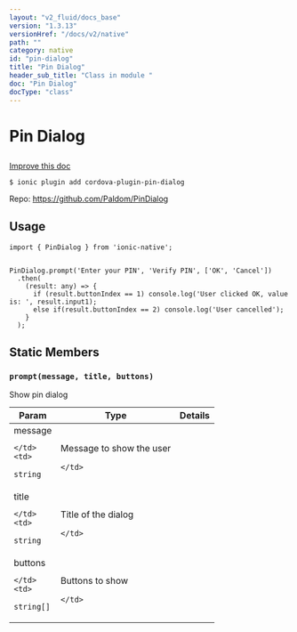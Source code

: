 ```yaml
---
layout: "v2_fluid/docs_base"
version: "1.3.13"
versionHref: "/docs/v2/native"
path: ""
category: native
id: "pin-dialog"
title: "Pin Dialog"
header_sub_title: "Class in module "
doc: "Pin Dialog"
docType: "class"
---
```









<h1 class="api-title">

  
  Pin Dialog
  

  

  

</h1>

<a class="improve-v2-docs" href="http://github.com/driftyco/ionic-native/edit/master/src/plugins/pin-dialog.ts#L0">
  Improve this doc
</a>





<!-- decorators -->


<pre><code>$ ionic plugin add cordova-plugin-pin-dialog</code></pre>
<p>Repo:
  <a href="https://github.com/Paldom/PinDialog">
    https://github.com/Paldom/PinDialog
  </a>
</p>

<!-- description -->




<!-- @usage tag -->

<h2>Usage</h2>

<pre><code class="lang-typescript">import { PinDialog } from &#39;ionic-native&#39;;


PinDialog.prompt(&#39;Enter your PIN&#39;, &#39;Verify PIN&#39;, [&#39;OK&#39;, &#39;Cancel&#39;])
  .then(
    (result: any) =&gt; {
      if (result.buttonIndex == 1) console.log(&#39;User clicked OK, value is: &#39;, result.input1);
      else if(result.buttonIndex == 2) console.log(&#39;User cancelled&#39;);
    }
  );
</code></pre>




<!-- @property tags -->
<h2>Static Members</h2>
<div id="prompt"></div>
<h3><code>prompt(message,&nbsp;title,&nbsp;buttons)</code>
  
</h3>



Show pin dialog


<table class="table param-table" style="margin:0;">
  <thead>
  <tr>
    <th>Param</th>
    <th>Type</th>
    <th>Details</th>
  </tr>
  </thead>
  <tbody>
  
  <tr>
    <td>
      message
      
      
    </td>
    <td>
      
<code>string</code>
    </td>
    <td>
      <p>Message to show the user</p>

      
    </td>
  </tr>
  
  <tr>
    <td>
      title
      
      
    </td>
    <td>
      
<code>string</code>
    </td>
    <td>
      <p>Title of the dialog</p>

      
    </td>
  </tr>
  
  <tr>
    <td>
      buttons
      
      
    </td>
    <td>
      
<code>string[]</code>
    </td>
    <td>
      <p>Buttons to show</p>

      
    </td>
  </tr>
  
  </tbody>
</table>








<!-- methods on the class -->

<!-- related link --><!-- end content block -->


<!-- end body block -->

